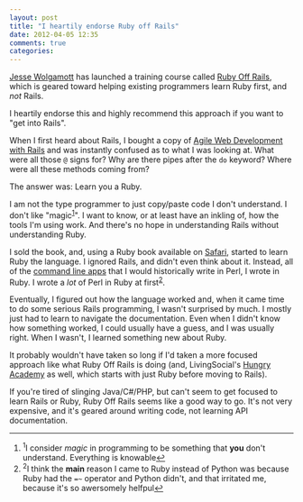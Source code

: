 ```yaml
---
layout: post
title: "I heartily endorse Ruby off Rails"
date: 2012-04-05 12:35
comments: true
categories: 
---
```


[Jesse Wolgamott][jwo] has launched a training course called [Ruby Off Rails][roffr], which is geared toward helping existing programmers learn Ruby first, and *not* Rails.  

I heartily endorse this and highly recommend this approach if you want to "get into Rails".

<!-- more -->

When I first heard about Rails, I bought a copy of [Agile Web Development with Rails][agilerails] and was instantly confused as to what I was looking at.  What were all those `@` signs for?  Why are there pipes after the `do` keyword?  Where were all these methods coming from?

The answer was: Learn you a Ruby.

I am not the type programmer to just copy/paste code I don't understand.  I don't like "magic<a name="back-1"></a><sup><a href="#1">1</a></sup>".  I want to know, or at least have an inkling of, how the tools I'm using work.  And there's no hope in understanding Rails without understanding Ruby.

I sold the book, and, using a Ruby book available on [Safari], started to learn Ruby the language.  I ignored Rails, and didn't even think about it.  Instead, all of the [command line apps][clibook] that I would historically write in Perl, I wrote in Ruby.  I wrote a *lot* of Perl in Ruby at first<a name="back-2"></a><sup><a href="#2">2</a></sup>.

Eventually, I figured out how the language worked and, when it came time to do some serious Rails programming, I wasn't surprised by much.  I mostly just had to learn to navigate the documentation.  Even when I didn't know how something worked, I could usually have a guess, and I was usually right.  When I wasn't, I learned something new about Ruby.

It probably wouldn't have taken so long if I'd taken a more focused approach like what Ruby Off Rails is doing (and, LivingSocial's [Hungry Academy][hungryacademy] as well, which starts with just Ruby before moving to Rails).

If you're tired of slinging Java/C#/PHP, but can't seem to get focused to learn Rails or Ruby, Ruby Off Rails seems like a good way to go.  It's not very expensive, and it's geared around writing code, not learning API documentation.

----

<footer class='footnotes'>
<ol>
<li>
<a name='1'></a>
<sup>1</sup>I consider <em>magic</em> in programming to be something that <strong>you</strong> don't understand.  Everything is knowable<a href='#back-1'>↩</a>
</li>
<li>
<a name='2'></a>
<sup>2</sup>I think the <strong>main</strong> reason I came to Ruby instead of Python was because Ruby had the <code>=~</code> operator and Python didn't, and that irritated me, because it's so awersomely helfpul<a href='#back-1'>↩</a>
</li>
</ol></footer>

[agilerails]: http://pragprog.com/book/rails4/agile-web-development-with-rails
[jwo]: http://jessewolgamott.com/
[roffr]: https://rubyoffrails.com/
[Safari]: http://www.safaribooksonline.com/
[clibook]: http://www.awesomecommandlineapps.com
[hungryacademy]: http://hungryacademy.com/
